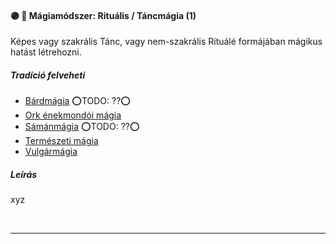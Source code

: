 #### 🟣 💫 Mágiamódszer: Rituális / Táncmágia (1)

Képes vagy szakrális Tánc, vagy nem-szakrális Rituálé formájában mágikus hatást létrehozni.

##### Tradíció felveheti

- [Bárdmágia](../051_04_bardmagia.md) ⭕TODO: ??⭕
- [Ork énekmondói mágia](../051_07_ork_enekmondoi_magia.md)
- [Sámánmágia](../051_06_samanmagia.md) ⭕TODO: ??⭕
- [Természeti mágia](../051_05_termeszeti_magia.md)
- [Vulgármágia](../051_02_vulgarmagia.md)

##### Leírás

xyz

<br />

---

